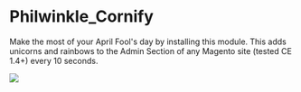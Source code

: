 Philwinkle_Cornify
==

Make the most of your April Fool's day by installing this module. This adds unicorns and rainbows to the Admin Section of any Magento site (tested CE 1.4+) every 10 seconds.

<img src="http://i.imgur.com/Xtfc9QZ.png"/>

